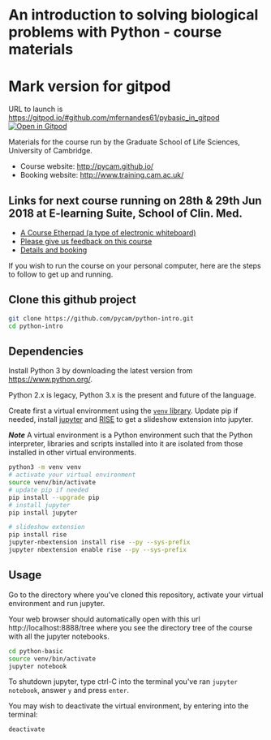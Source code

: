 # An introduction to solving biological problems with Python - course materials

# Mark version for gitpod
URL to launch is https://gitpod.io/#github.com/mfernandes61/pybasic_in_gitpod
[![Open in Gitpod](https://gitpod.io/button/open-in-gitpod.svg)](https://gitpod.io/#github.com/mfernandes61/pybasic_in_gitpod>)



Materials for the course run by the Graduate School of Life Sciences, University of Cambridge.

- Course website: http://pycam.github.io/
- Booking website: http://www.training.cam.ac.uk/

## Links for next course running on 28th & 29th Jun 2018 at E-learning Suite, School of Clin. Med.

- [A Course Etherpad (a type of electronic whiteboard)](https://etherpad.net/p/28062018_Python_intro_course)
- [Please give us feedback on this course](https://www.surveymonkey.co.uk/r/PythonUC)
- [Details and booking](http://www.training.cam.ac.uk/event/2589506)


If you wish to run the course on your personal computer, here are the steps to follow to get up and running.

## Clone this github project

```bash
git clone https://github.com/pycam/python-intro.git
cd python-intro
```

## Dependencies

Install Python 3 by downloading the latest version from https://www.python.org/.

Python 2.x is legacy, Python 3.x is the present and future of the language.

Create first a virtual environment using the [`venv` library](https://docs.python.org/3/library/venv.html). Update pip if needed, install [jupyter](http://jupyter.org/) and [RISE](https://github.com/damianavila/RISE) to get a slideshow extension into jupyter.

***Note*** A virtual environment is a Python environment such that the Python interpreter, libraries and scripts installed into it are isolated from those installed in other virtual environments.

```bash
python3 -m venv venv
# activate your virtual environment
source venv/bin/activate
# update pip if needed
pip install --upgrade pip
# install jupyter
pip install jupyter

# slideshow extension
pip install rise
jupyter-nbextension install rise --py --sys-prefix
jupyter nbextension enable rise --py --sys-prefix
```

## Usage

Go to the directory where you've cloned this repository, activate your virtual environment and run jupyter.

Your web browser should automatically open with this url http://localhost:8888/tree where you see the directory tree of the course with all the jupyter notebooks.

```bash
cd python-basic
source venv/bin/activate
jupyter notebook
```

To shutdown jupyter, type ctrl-C into the terminal you've ran `jupyter notebook`, answer `y` and press `enter`.

You may wish to deactivate the virtual environment, by entering into the terminal:
```
deactivate
```
